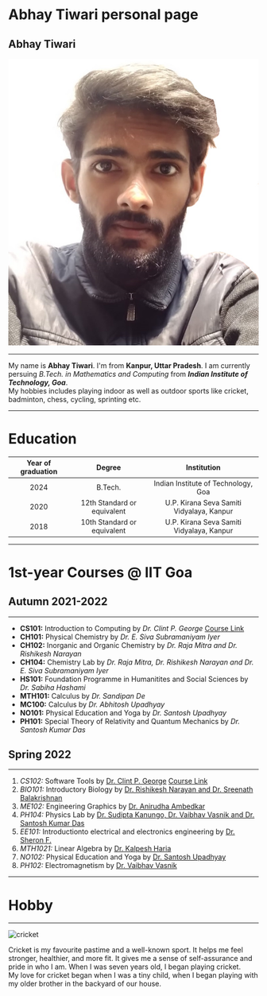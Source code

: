 # Abhay Tiwari personal page

## Abhay Tiwari

![Student Photograph](img\student.jpeg)

* * *

My name is **Abhay Tiwari**. I'm from **Kanpur, Uttar Pradesh**. I am currently persuing _B.Tech. in Mathematics and Computing_ from _**Indian Institute of Technology, Goa**_.  
My hobbies includes playing indoor as well as outdoor sports like cricket, badminton, chess, cycling, sprinting etc.  

* * *

# Education

| Year of graduation |           Degree            |                Institution                |
| :----------------: | :-------------------------: | :---------------------------------------: |
|        2024        |           B.Tech.           |    Indian Institute of Technology, Goa    |
|        2020        | 12th Standard or equivalent | U.P. Kirana Seva Samiti Vidyalaya, Kanpur |
|        2018        | 10th Standard or equivalent | U.P. Kirana Seva Samiti Vidyalaya, Kanpur |

* * *

# 1st-year Courses @ IIT Goa

## Autumn 2021-2022
----------------

*   **CS101:** Introduction to Computing by _Dr. Clint P. George_ [Course Link](https://clintpgeorge.github.io/cs-101/autumn-2021)
*   **CH101:** Physical Chemistry by _Dr. E. Siva Subramaniyam Iyer_
*   **CH102:** Inorganic and Organic Chemistry by _Dr. Raja Mitra and Dr. Rishikesh Narayan_
*   **CH104:** Chemistry Lab by _Dr. Raja Mitra, Dr. Rishikesh Narayan and Dr. E. Siva Subramaniyam Iyer_
*   **HS101:** Foundation Programme in Humanitites and Social Sciences by _Dr. Sabiha Hashami_
*   **MTH101:** Calculus by _Dr. Sandipan De_
*   **MC100:** Calculus by _Dr. Abhitosh Upadhyay_
*   **NO101:** Physical Education and Yoga by _Dr. Santosh Upadhyay_
*   **PH101:** Special Theory of Relativity and Quantum Mechanics by _Dr. Santosh Kumar Das_

## Spring 2022
-----------

1.  _CS102:_ Software Tools by <u>Dr. Clint P. George</u> [Course Link](https://clintpgeorge.github.io/cs-102/spring-2022)
2.  _BIO101:_ Introductory Biology by <u>Dr. Rishikesh Narayan and Dr. Sreenath Balakrishnan</u>
3.  _ME102:_ Engineering Graphics by <u>Dr. Anirudha Ambedkar</u>
4.  _PH104:_ Physics Lab by <u>Dr. Sudipta Kanungo, Dr. Vaibhav Vasnik and Dr. Santosh Kumar Das</u>
5.  _EE101:_ Introductionto electrical and electronics engineering by <u>Dr. Sheron F.</u>
6.  _MTH1021:_ Linear Algebra by <u>Dr. Kalpesh Haria</u>
7.  _NO102:_ Physical Education and Yoga by <u>Dr. Santosh Upadhyay</u>
8.  _PH102:_ Electromagnetism by <u>Dr. Vaibhav Vasnik</u>

* * *

# Hobby
-----

![cricket](https://observer.com/wp-content/uploads/sites/2/2017/04/gettyimages-665809816.jpg?quality=80&strip)

Cricket is my favourite pastime and a well-known sport. It helps me feel stronger, healthier, and more fit. It gives me a sense of self-assurance and pride in who I am. When I was seven years old, I began playing cricket.  
My love for cricket began when I was a tiny child, when I began playing with my older brother in the backyard of our house.